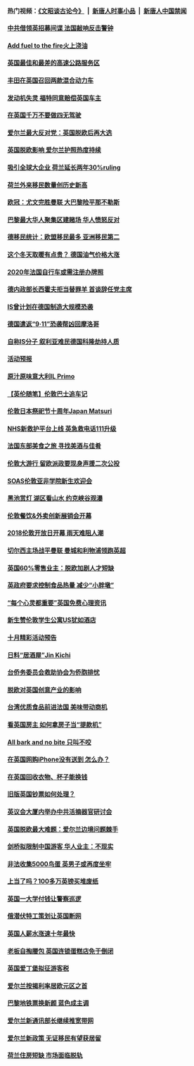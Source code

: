 #### 热门视频：[《文昭谈古论今》](https://github.com/gfw-breaker/wenzhao/blob/master/README.md?t=10260333) &nbsp;|&nbsp; [新唐人时事小品](https://github.com/gfw-breaker/ntdtv-comedy/blob/master/README.md?t=10260333) &nbsp;|&nbsp; [新唐人中国禁闻](https://github.com/gfw-breaker/ntdtv-news/blob/master/README.md?t=10260333)

#### [中共借领英招募间谍 法国敲响反击警钟](../pages/nsc974/n10808700.md?t=10260333) 

#### [Add fuel to the fire火上浇油](../pages/nsc974/n10808877.md?t=10260333) 

#### [英国最佳和最差的高速公路服务区](../pages/nsc974/n10808870.md?t=10260333) 

#### [丰田在英国召回两款混合动力车](../pages/nsc974/n10808859.md?t=10260333) 

#### [发动机失灵 福特同意赔偿英国车主](../pages/nsc974/n10808842.md?t=10260333) 

#### [在英国千万不要做四无驾驶](../pages/nsc974/n10808828.md?t=10260333) 

#### [爱尔兰最大反对党：英国脱欧后再大选](../pages/nsc974/n10808028.md?t=10260333) 

#### [英国脱欧影响 爱尔兰护照热度持续](../pages/nsc974/n10808001.md?t=10260333) 

#### [吸引全球大企业 荷兰延长两年30%ruling](../pages/nsc974/n10807940.md?t=10260333) 

#### [荷兰外来移民数量创历史新高](../pages/nsc974/n10807850.md?t=10260333) 

#### [欧冠：尤文完胜曼联 大巴黎险平那不勒斯](../pages/nsc974/n10806938.md?t=10260333) 

#### [巴黎最大华人聚集区建赌场 华人愤怒反对](../pages/nsc974/n10805445.md?t=10260333) 

#### [德移民统计：欧盟移民最多 亚洲移民第二](../pages/nsc974/n10805377.md?t=10260333) 

#### [这个冬天取暖有点贵？ 德国油气价格大涨](../pages/nsc974/n10805323.md?t=10260333) 

#### [2020年法国自行车或需注册办牌照](../pages/nsc974/n10805517.md?t=10260333) 

#### [德内政部长西霍夫拒当替罪羊 首谈辞任党主席](../pages/nsc974/n10805185.md?t=10260333) 

#### [IS曾计划在德国制造大规模恐袭](../pages/nsc974/n10803787.md?t=10260333) 

#### [德国遣返“9·11”恐袭帮凶回摩洛哥](../pages/nsc974/n10803883.md?t=10260333) 

#### [自称IS分子 叙利亚难民德国科隆劫持人质](../pages/nsc974/n10803842.md?t=10260333) 

#### [活动预报](../pages/nsc974/n10803032.md?t=10260333) 

#### [原汁原味意大利IL Primo](../pages/nsc974/n10802970.md?t=10260333) 

#### [【英伦随笔】伦敦巴士追车记](../pages/nsc974/n10802956.md?t=10260333) 

#### [伦敦日本祭祀节十周年Japan Matsuri](../pages/nsc974/n10802926.md?t=10260333) 

#### [NHS新救护平台上线 英急救电话111升级](../pages/nsc974/n10802902.md?t=10260333) 

#### [法国东部美食之旅 寻找美酒与佳肴](../pages/nsc974/n10801640.md?t=10260333) 

#### [伦敦大游行 留欧派政要现身声援二次公投](../pages/nsc974/n10801279.md?t=10260333) 

#### [SOAS伦敦亚非学院新生欢迎会](../pages/nsc974/n10800385.md?t=10260333) 

#### [黑池赏灯 湖区看山水 约克峡谷观瀑](../pages/nsc974/n10800379.md?t=10260333) 

#### [伦敦餐饮&外卖创新展销会开幕](../pages/nsc974/n10800370.md?t=10260333) 

#### [2018伦敦开放日开幕 雨天难阻人潮](../pages/nsc974/n10800357.md?t=10260333) 

#### [切尔西主场战平曼联 曼城和利物浦领跑英超](../pages/nsc974/n10799387.md?t=10260333) 

#### [英国60%零售业主：脱欧加剧人才短缺](../pages/nsc974/n10798814.md?t=10260333) 

#### [英政府要求控制食品热量 减少“小胖墩”](../pages/nsc974/n10798915.md?t=10260333) 

#### [“每个心灵都重要”英国免费心理资讯](../pages/nsc974/n10798906.md?t=10260333) 

#### [新生赞伦敦学生公寓US犹如酒店](../pages/nsc974/n10798881.md?t=10260333) 

#### [十月精彩活动预告](../pages/nsc974/n10798869.md?t=10260333) 

#### [日料“居酒屋”Jin Kichi](../pages/nsc974/n10798856.md?t=10260333) 

#### [台侨务委员会救助协会为侨胞排忧](../pages/nsc974/n10798830.md?t=10260333) 

#### [脱欧对英国创意产业的影响](../pages/nsc974/n10798806.md?t=10260333) 

#### [台湾优质食品前进法国 美味带动商机](../pages/nsc974/n10796380.md?t=10260333) 

#### [看英国房主 如何拿房子当“提款机”](../pages/nsc974/n10795639.md?t=10260333) 

#### [All bark and no bite 只叫不咬](../pages/nsc974/n10795626.md?t=10260333) 

#### [在英国网购iPhone没有送到 怎么办？](../pages/nsc974/n10795611.md?t=10260333) 

#### [在英国回收衣物、杯子能换钱](../pages/nsc974/n10795600.md?t=10260333) 

#### [旧版英国钞票如何处理？](../pages/nsc974/n10795574.md?t=10260333) 

#### [英议会大厦内举办中共活摘器官研讨会](../pages/nsc974/n10795559.md?t=10260333) 

#### [英国脱欧最大难题：爱尔兰边境问题棘手](../pages/nsc974/n10793065.md?t=10260333) 

#### [剑桥拟限制中国游客 华人业主：不现实](../pages/nsc974/n10793028.md?t=10260333) 

#### [非法收集5000鸟蛋 英男子或再度坐牢](../pages/nsc974/n10793168.md?t=10260333) 

#### [上当了吗？100多万英镑买堆废纸](../pages/nsc974/n10793153.md?t=10260333) 

#### [英国一大学付钱让警察巡逻](../pages/nsc974/n10793144.md?t=10260333) 

#### [俄潜伏特工策划让英国断网](../pages/nsc974/n10793138.md?t=10260333) 

#### [英国人薪水涨速十年最快](../pages/nsc974/n10793134.md?t=10260333) 

#### [老板自掏腰包 英国连锁蛋糕店免于倒闭](../pages/nsc974/n10793123.md?t=10260333) 

#### [英国爱丁堡拟征游客税](../pages/nsc974/n10793043.md?t=10260333) 

#### [爱尔兰按揭利率居欧元区之首](../pages/nsc974/n10792636.md?t=10260333) 

#### [巴黎地铁票换新颜 蓝色成主调](../pages/nsc974/n10792539.md?t=10260333) 

#### [爱尔兰新通讯部长继续推宽带网](../pages/nsc974/n10792470.md?t=10260333) 

#### [爱尔兰新政策 无证移民有望获居留](../pages/nsc974/n10792193.md?t=10260333) 

#### [荷兰住房短缺 市场面临脱轨](../pages/nsc974/n10792107.md?t=10260333) 

